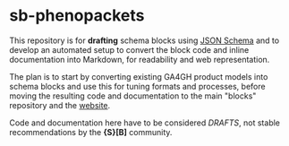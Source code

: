 # sb-phenopackets

This repository is for __drafting__ schema blocks using [JSON Schema](https://json-schema.org) and to develop an automated setup to convert the block code and inline documentation into Markdown, for readability and web representation. 

The plan is to start by converting existing GA4GH product models into schema blocks and use this for tuning formats and processes, before moving the resulting code and documentation to the main "blocks" repository and the [website](http://schemablocks.org/categories/schemas.html).

Code and documentation here have to be considered _DRAFTS_, not stable recommendations by the __{S}[B]__ community.
